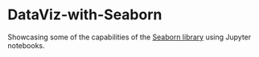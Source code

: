# DataViz-with-Seaborn

Showcasing some of the capabilities of the [Seaborn library](http://seaborn.pydata.org/) using Jupyter notebooks. 
